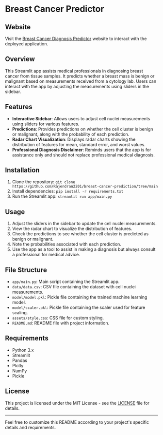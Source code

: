 
# Breast Cancer Predictor

## Website

Visit the [Breast Cancer Diagnosis Predictor](https://breast-cancer-diagnosis.streamlit.app) website to interact with the deployed application.

## Overview
This Streamlit app assists medical professionals in diagnosing breast cancer from tissue samples. It predicts whether a breast mass is benign or malignant based on measurements received from a cytology lab. Users can interact with the app by adjusting the measurements using sliders in the sidebar.

## Features
- **Interactive Sidebar**: Allows users to adjust cell nuclei measurements using sliders for various features.
- **Predictions**: Provides predictions on whether the cell cluster is benign or malignant, along with the probability of each prediction.
- **Radar Chart Visualization**: Displays radar charts showing the distribution of features for mean, standard error, and worst values.
- **Professional Diagnosis Disclaimer**: Reminds users that the app is for assistance only and should not replace professional medical diagnosis.

## Installation
1. Clone the repository: `git clone https://github.com/Rajendran2201/breast-cancer-prediction/tree/main`
2. Install dependencies: `pip install -r requirements.txt`
3. Run the Streamlit app: `streamlit run app/main.py`

## Usage
1. Adjust the sliders in the sidebar to update the cell nuclei measurements.
2. View the radar chart to visualize the distribution of features.
3. Check the predictions to see whether the cell cluster is predicted as benign or malignant.
4. Note the probabilities associated with each prediction.
5. Use the app as a tool to assist in making a diagnosis but always consult a professional for medical advice.

## File Structure
- `app/main.py`: Main script containing the Streamlit app.
- `data/data.csv`: CSV file containing the dataset with cell nuclei measurements.
- `model/model.pkl`: Pickle file containing the trained machine learning model.
- `model/scaler.pkl`: Pickle file containing the scaler used for feature scaling.
- `assets/style.css`: CSS file for custom styling.
- `README.md`: README file with project information.

## Requirements
- Python 3.x
- Streamlit
- Pandas
- Plotly
- NumPy
- Pickle

## License
This project is licensed under the MIT License - see the [LICENSE](LICENSE) file for details.

---

Feel free to customize this README according to your project's specific details and requirements.
